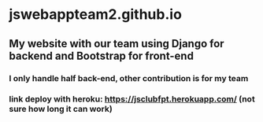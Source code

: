 # jswebappteam2.github.io

## My website with our team using Django for backend and Bootstrap for front-end

### I only handle half back-end, other contribution is for my team

### link deploy with heroku: https://jsclubfpt.herokuapp.com/ (not sure how long it can work)
